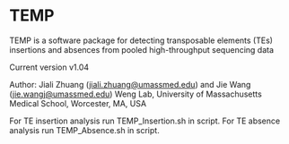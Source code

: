 TEMP
====

TEMP is a software package for detecting transposable elements (TEs)  insertions and absences from pooled high-throughput sequencing data

Current version v1.04

Author: Jiali Zhuang (jiali.zhuang@umassmed.edu) and Jie Wang (jie.wangj@umassmed.edu) Weng Lab, University of Massachusetts Medical School, Worcester, MA, USA

For TE insertion analysis run TEMP_Insertion.sh in script.
For TE absence analysis run TEMP_Absence.sh in script.

